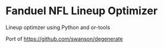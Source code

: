 # Fanduel NFL Lineup Optimizer
Lineup optimzer using Python and or-tools

Port of https://github.com/swanson/degenerate
